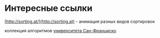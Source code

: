 # Интересные ссылки

[http://sorting.at/](http://sorting.at) - анимация разных видов сортировок

коллекция алгоритмов [университета Сан-Франциско](http://www.cs.usfca.edu/\~galles/visualization/Algorithms.html)
